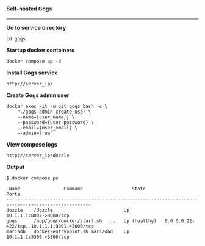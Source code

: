 #### Self-hosted Gogs
------

**Go to service directory**
```
cd gogs
```

**Startup docker containers**
```
docker compose up -d
```

**Install Gogs service**
```
http://server_ip/
```

**Create Gogs admin user**
```
docker exec -it -u git gogs bash -c \
    "./gogs admin create-user \
    --name={user_name}} \
    --password={user-password} \
    --email={user_email} \
    --admin=true"
```

**View compose logs**
```
http://server_ip/dozzle
```

**Output**
```
$ docker compose ps
 
 Name                Command                  State                          Ports                   
-----------------------------------------------------------------------------------------------------
dozzle    /dozzle                          Up             10.1.1.1:8002->8080/tcp                    
gogs      /app/gogs/docker/start.sh  ...   Up (healthy)   0.0.0.0:22->22/tcp, 10.1.1.1:8001->3000/tcp
mariadb   docker-entrypoint.sh mariadbd    Up             10.1.1.1:3306->3306/tcp  
```
